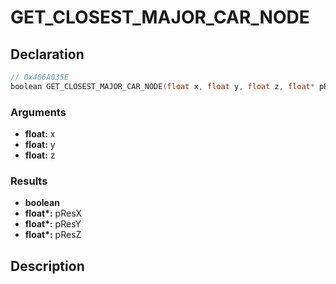 # GET_CLOSEST_MAJOR_CAR_NODE

## Declaration
```cpp
// 0x406A035E
boolean GET_CLOSEST_MAJOR_CAR_NODE(float x, float y, float z, float* pResX, float* pResY, float* pResZ);
```

### Arguments
- **float:** x
- **float:** y
- **float:** z

### Results
- **boolean**
- **float\*:** pResX
- **float\*:** pResY
- **float\*:** pResZ

## Description
